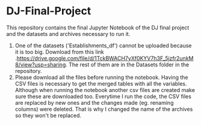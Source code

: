 # DJ-Final-Project
This repository contains the final Jupyter Notebook of the DJ final project and the datasets and archives necessary to run it. 
1. One of the datasets ('Establishments_df') cannot be uploaded because it is too big. Download from this link .https://drive.google.com/file/d/1TckBWACH7yXf0KYV7h3F_5jzfr2unkM8/view?usp=sharing. The rest of them are in the Datasets folder in the repository. 
2. Please download all the files before running the notebook. Having the CSV files is necessary to get the merged tables with all the variables. Although when running the notebook another csv files are created make sure these are downloaded too. Everytime I run the code, the CSV files are replaced by new ones and the changes made (eg. renaming columns) were deleted. That is why I changed the name of the archives so they won't be replaced. 

